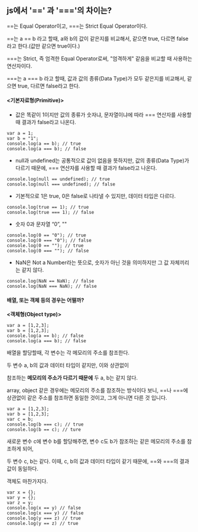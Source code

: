 ## js에서 '==' 과 '==='의 차이는?

==는 Equal Operator이고,  ===는 Strict Equal Operator이다. 

==는 a == b 라고 할때, a와 b의 값이 같은지를 비교해서, 같으면 true, 다르면 false라고 한다.(값만 같으면 true이다.)



===는 Strict, 즉 엄격한 Equal Operator로써, "엄격하게" 같음을 비교할 때 사용하는 연산자이다. 

===는 a === b 라고 할때, 값과 값의 종류(Data Type)가 모두 같은지를 비교해서, 같으면 true, 다르면 false라고 한다. 



#### <기본자료형(Primitive)> 

- 값은 똑같이 1이지만 값의 종류가 숫자냐, 문자열이냐에 따라 === 연산자를 사용할 때 결과가 false라고 나온다. 

```
var a = 1; 
var b = "1"; 
console.log(a == b); // true 
console.log(a === b); // false 
```



- null과 undefined는 공통적으로 값이 없음을 뜻하지만, 값의 종류(Data Type)가 다르기 때문에, === 연산자를 사용할 때 결과가 false라고 나온다. 

```
console.log(null == undefined); // true 
console.log(null === undefined); // false 
```





- 기본적으로 1은 true, 0은 false로 나타낼 수 있지만, 데이터 타입은 다르다. 

```
console.log(true == 1); // true 
console.log(true === 1); // false 
```



- 숫자 0과 문자열 “0”, ""

```
console.log(0 == "0"); // true 
console.log(0 === "0"); // false 
console.log(0 == ""); // true 
console.log(0 === ""); // false 
```



- NaN은 Not a Number라는 뜻으로, 숫자가 아닌 것을 의미하지만 그 값 자체끼리는 같지 않다. 

```
console.log(NaN == NaN); // false 
console.log(NaN === NaN); // false 
```





#### 배열, 또는 객체 등의 경우는 어떨까? 



**<객체형(Object type)>**

```
var a = [1,2,3]; 
var b = [1,2,3]; 
console.log(a == b); // false 
console.log(a === b); // false 
```



배열을 할당할때, 각 변수는 각 메모리의 주소를 참조한다. 

두 변수 a, b의 값과 데이터 타입이 같지만, 이와 상관없이 

참조하는 **메모리의 주소가 다르기 때문에** 두 a, b는 같지 않다. 

array, object 같은 경우에는 메모리의 주소를 참조하는 방식이다 보니, ==나 ===에 상관없이 같은 주소를 참조하면 동일한 것이고, 그게 아니면 다른 것 입니다.

```
var a = [1,2,3]; 
var b = [1,2,3]; 
var c = b; 
console.log(b === c); // true 
console.log(b == c); // ture 
```



새로운 변수 c에 변수 b를 할당해주면, 변수 c도 b가 참조하는 같은 메모리의 주소를 참조하게 되어, 

두 변수 c, b는 같다. 이때, c, b의 값과 데이터 타입이 같기 때문에, ==와 ===의 결과값이 동일하다. 



객체도 마찬가지다. 

```
var x = {}; 
var y = {}; 
var z = y; 
console.log(x == y) // false 
console.log(x === y) // false 
console.log(y === z) // true 
console.log(y == z) // true 
```







